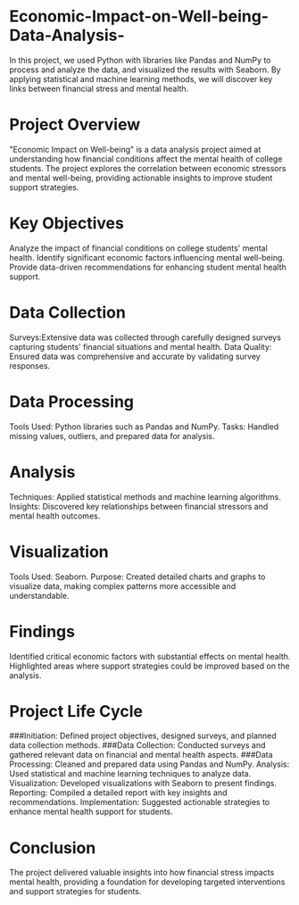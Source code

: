 # Economic-Impact-on-Well-being-Data-Analysis-
In this project, we used Python with libraries like Pandas and NumPy to process and analyze the data, and visualized the results with Seaborn. By applying statistical and machine learning methods, we will  discover key links between financial stress and mental health.

# Project Overview
"Economic Impact on Well-being" is a data analysis project aimed at understanding how financial conditions affect the mental health of college students. The project explores the correlation between economic stressors and mental well-being, providing actionable insights to improve student support strategies.

# Key Objectives
Analyze the impact of financial conditions on college students' mental health.
Identify significant economic factors influencing mental well-being.
Provide data-driven recommendations for enhancing student mental health support.

# Data Collection
   Surveys:Extensive data was collected through carefully designed surveys capturing students' financial situations and mental health.
   Data Quality: Ensured data was comprehensive and accurate by validating survey responses.

# Data Processing
   Tools Used: Python libraries such as Pandas and NumPy.
   Tasks: Handled missing values, outliers, and prepared data for analysis.

# Analysis
   Techniques: Applied statistical methods and machine learning algorithms.
   Insights: Discovered key relationships between financial stressors and mental health outcomes.

# Visualization
   Tools Used: Seaborn.
   Purpose: Created detailed charts and graphs to visualize data, making complex patterns more accessible and understandable.

# Findings
   Identified critical economic factors with substantial effects on mental health.
   Highlighted areas where support strategies could be improved based on the analysis.

# Project Life Cycle
   ###Initiation: Defined project objectives, designed surveys, and planned data collection methods.
   ###Data Collection: Conducted surveys and gathered relevant data on financial and mental health aspects.
   ###Data Processing: Cleaned and prepared data using Pandas and NumPy.
   Analysis: Used statistical and machine learning techniques to analyze data.
   Visualization: Developed visualizations with Seaborn to present findings.
   Reporting: Compiled a detailed report with key insights and recommendations.
   Implementation: Suggested actionable strategies to enhance mental health support for students.

# Conclusion
   The project delivered valuable insights into how financial stress impacts mental health, providing a foundation for developing targeted    interventions and support strategies for students.
